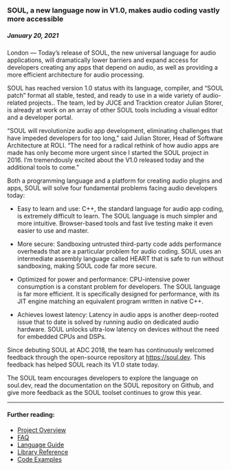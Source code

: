 ### SOUL, a new language now in V1.0, makes audio coding vastly more accessible

##### January 20, 2021

London — Today’s release of SOUL, the new universal language for audio applications, will dramatically lower barriers and expand access for developers creating any apps that depend on audio, as well as providing a more efficient architecture for audio processing.

SOUL has reached version 1.0 status with its language, compiler, and “SOUL patch” format all stable, tested, and ready to use in a wide variety of audio-related projects.. The team, led by JUCE and Tracktion creator Julian Storer, is already at work on an array of other SOUL tools including a visual editor and a developer portal.

“SOUL will revolutionize audio app development, eliminating challenges that have impeded developers for too long,” said Julian Storer, Head of Software Architecture at ROLI. “The need for a radical rethink of how audio apps are made has only become more urgent since I started the SOUL project in 2016. I’m tremendously excited about the V1.0 released today and the additional tools to come.”

Both a programming language and a platform for creating audio plugins and apps, SOUL will solve four fundamental problems facing audio developers today:

- Easy to learn and use: C++, the standard language for audio app coding, is extremely difficult to learn. The SOUL language is much simpler and more intuitive. Browser-based tools and fast live testing make it even easier to use and master.

- More secure: Sandboxing untrusted third-party code adds performance overheads that are a particular problem for audio coding. SOUL uses an intermediate assembly language called HEART that is safe to run without sandboxing, making SOUL code far more secure.

- Optimized for power and performance: CPU-intensive power consumption is a constant problem for developers. The SOUL language is far more efficient. It is specifically designed for performance, with its JIT engine matching an equivalent program written in native C++.

- Achieves lowest latency: Latency in audio apps is another deep-rooted issue that to date is solved by running audio on dedicated audio hardware. SOUL unlocks ultra-low latency on devices without the need for embedded CPUs and DSPs.


Since debuting SOUL at ADC 2018, the team has continuously welcomed feedback through the open-source repository at https://soul.dev. This feedback has helped SOUL reach its V1.0 state today.

The SOUL team encourages developers to explore the language on soul.dev, read the documentation on the SOUL repository on Github, and give more feedback as the SOUL toolset continues to grow this year.

---

#### Further reading:

- [Project Overview](https://soul-lang.github.io/SOUL/docs/SOUL_Overview.html)
- [FAQ](https://soul-lang.github.io/SOUL/docs/SOUL_FAQ.html)
- [Language Guide](https://soul-lang.github.io/SOUL/docs/SOUL_Language.html)
- [Library Reference](https://soul-lang.github.io/SOUL/docs/soul_library.html)
- [Code Examples](https://soul.dev/examples)
